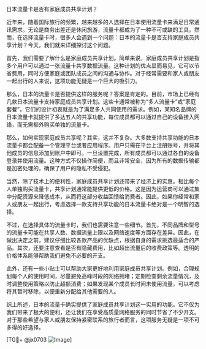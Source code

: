 日本流量卡是否有家庭成员共享计划？

近年来，随着国际旅行的频繁，越来越多的人选择在日本使用流量卡来满足日常通讯需求。无论是商务出差还是休闲旅游，流量卡都成为了一种不可或缺的工具。然而，在选择流量卡时，很多人会遇到一个问题：日本的流量卡是否支持家庭成员共享计划？今天，我们就来详细探讨这个问题。

首先，我们需要了解什么是家庭成员共享计划。简单来说，家庭成员共享计划是指多个用户可以通过一张流量卡共享数据流量。这种计划的优点显而易见，它可以节省费用，同时方便家庭或团队成员之间的沟通与协作。对于经常需要和家人或朋友一起出行的人来说，这项功能无疑是一个巨大的吸引力。

那么，日本的流量卡是否提供这样的服务呢？答案是肯定的。目前，市场上已经有几款日本流量卡支持家庭成员共享计划。这些卡通常被称为“多人流量卡”或“家庭套餐”，它们的设计初衷就是为了满足多人共同使用的需求。例如，某知名品牌的日本流量卡就提供了多达五人的共享功能，每位成员都可以通过自己的设备接入网络，而无需额外购买单独的流量卡。

那么，如何实现家庭成员共享呢？其实，这并不复杂。大多数支持共享功能的日本流量卡都会配备一个管理平台或者应用程序。用户只需在平台上注册账号，并将其他成员的信息添加到账户中即可。一旦设置完成，所有成员都可以通过各自的设备登录并使用流量。这种方式不仅操作简便，而且非常安全，因为所有的数据传输都是加密处理的，确保了用户的隐私不受侵犯。

当然，除了技术上的便利性，家庭成员共享计划还带来了经济上的实惠。相比每个人单独购买流量卡，共享计划通常能提供更低的价格。这是因为运营商可以通过集中分配资源来降低成本，从而将这部分收益回馈给消费者。因此，如果你经常和家人或朋友一起出行，考虑选择一款支持共享功能的日本流量卡绝对是一个明智的选择。

不过，在选择具体的流量卡时，我们也需要注意一些细节。首先，不同品牌和型号的流量卡可能在共享人数、数据流量上限以及网络速度等方面存在差异。因此，在做出决定之前，建议仔细比较各款产品的优缺点，根据自身的需求挑选最适合的产品。其次，还要注意查看是否有隐藏费用，比如超出流量后的收费政策等。透明的价格体系能够帮助我们避免不必要的开支。

此外，还有一些小贴士可以帮助大家更好地利用家庭成员共享计划。例如，合理规划每个人的使用时间，尽量避免高峰时段的网络拥堵；定期检查剩余流量情况，及时调整使用策略以防止超额消费；如果发现某个成员长时间未使用流量，可以考虑将其暂时移除，以便重新分配给其他需要的人。

综上所述，日本的流量卡确实提供了家庭成员共享计划这一实用的功能。它不仅为我们带来了极大的便利，还让我们在享受高质量网络服务的同时节省了不少开支。对于那些希望与家人或朋友保持紧密联系的旅行者而言，这项服务无疑是一项不可多得的好选择。

[TG💪+ @jx0703 ![Image](https://github.com/user-attachments/assets/dbca1d08-cadb-493c-b0ec-ad6f7a83f270)]